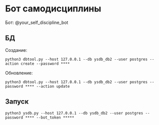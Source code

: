 # Бот самодисциплины

Бот: @your_self_discipline_bot

## БД
    
Создание:

    python3 dbtool.py --host 127.0.0.1 --db ysdb_db2 --user postgres --action create --password ****

Обновление:

    python3 dbtool.py --host 127.0.0.1 --db ysdb_db2 --user postgres --password **** --action update    


## Запуск


    python3 ysdb.py --host 127.0.0.1 --db ysdb_db2 --user postgres --password **** --bot_token *****



